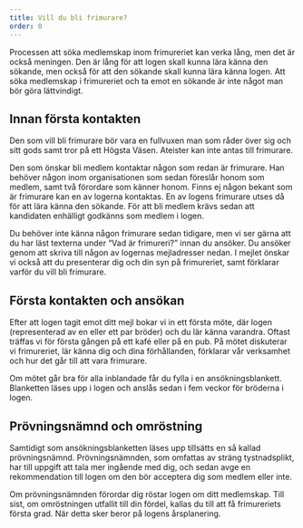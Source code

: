 ```yaml
---
title: Vill du bli frimurare?
order: 0
---
```

Processen att söka medlemskap inom frimureriet kan verka lång, men det är också meningen. Den är lång för att logen skall kunna lära känna den sökande, men också för att den sökande skall kunna lära känna logen. Att söka medlemskap i frimureriet och ta emot en sökande är inte något man bör göra lättvindigt.

## Innan första kontakten

Den som vill bli frimurare bör vara en fullvuxen man som råder över sig och sitt gods samt tror på ett Högsta Väsen. Ateister kan inte antas till frimurare.

Den som önskar bli medlem kontaktar någon som redan är frimurare. Han behöver någon inom organisationen som sedan föreslår honom som medlem, samt två förordare som känner honom. Finns ej någon bekant som är frimurare kan en av logerna kontaktas. En av logens frimurare utses då för att lära känna den sökande. För att bli medlem krävs sedan att kandidaten enhälligt godkänns som medlem i logen.

Du behöver inte känna någon frimurare sedan tidigare, men vi ser gärna att du har läst texterna under “Vad är frimureri?” innan du ansöker. Du ansöker genom att skriva till någon av logernas mejladresser nedan. I mejlet önskar vi också att du presenterar dig och din syn på frimureriet, samt förklarar varför du vill bli frimurare.

## Första kontakten och ansökan

Efter att logen tagit emot ditt mejl bokar vi in ett första möte, där logen (representerad av en eller ett par bröder) och du lär känna varandra. Oftast träffas vi för första gången på ett kafé eller på en pub. På mötet diskuterar vi frimureriet, lär känna dig och dina förhållanden, förklarar vår verksamhet och hur det går till att vara frimurare. 

Om mötet går bra för alla inblandade får du fylla i en ansökningsblankett. Blanketten läses upp i logen och anslås sedan i fem veckor för bröderna i logen.

## Prövningsnämnd och omröstning

Samtidigt som ansökningsblanketten läses upp tillsätts en så kallad prövningsnämnd. Prövningsnämnden, som omfattas av sträng tystnadsplikt, har till uppgift att tala mer ingående med dig, och sedan avge en rekommendation till logen om den bör acceptera dig som medlem eller inte.

Om prövningsnämnden förordar dig röstar logen om ditt medlemskap. Till sist, om omröstningen utfallit till din fördel, kallas du till att få frimureriets första grad. När detta sker beror på logens årsplanering.